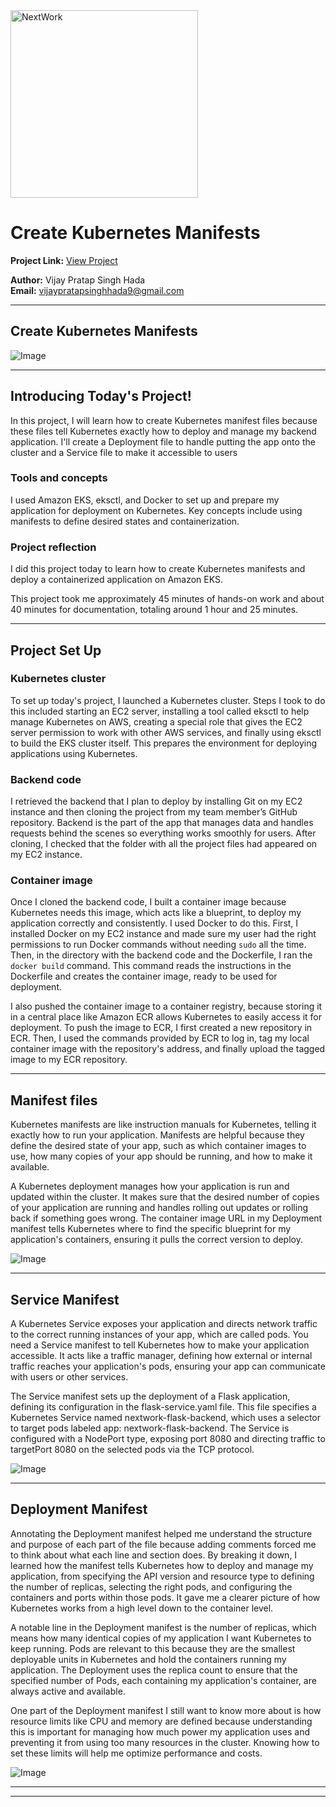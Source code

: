 <img src="https://cdn.prod.website-files.com/677c400686e724409a5a7409/6790ad949cf622dc8dcd9fe4_nextwork-logo-leather.svg" alt="NextWork" width="300" />

# Create Kubernetes Manifests

**Project Link:** [View Project](http://learn.nextwork.org/projects/aws-compute-eks3)

**Author:** Vijay Pratap Singh Hada  
**Email:** vijaypratapsinghhada9@gmail.com

---

## Create Kubernetes Manifests

![Image](http://learn.nextwork.org/blissful_yellow_calm_donkey/uploads/aws-compute-eks3_b01876555)

---

## Introducing Today's Project!

In this project, I will learn how to create Kubernetes manifest files because these files tell Kubernetes exactly how to deploy and manage my backend application. I'll create a Deployment file to handle putting the app onto the cluster and a Service file to make it accessible to users

### Tools and concepts

I used Amazon EKS, eksctl, and Docker to set up and prepare my application for deployment on Kubernetes. Key concepts include using manifests to define desired states and containerization.



### Project reflection

I did this project today to learn how to create Kubernetes manifests and deploy a containerized application on Amazon EKS.

This project took me approximately 45 minutes of hands-on work and about 40 minutes for documentation, totaling around 1 hour and 25 minutes.

---

## Project Set Up

### Kubernetes cluster

To set up today's project, I launched a Kubernetes cluster. Steps I took to do this included starting an EC2 server, installing a tool called eksctl to help manage Kubernetes on AWS, creating a special role that gives the EC2 server permission to work with other AWS services, and finally using eksctl to build the EKS cluster itself. This prepares the environment for deploying applications using Kubernetes.

### Backend code

I retrieved the backend that I plan to deploy by installing Git on my EC2 instance and then cloning the project from my team member’s GitHub repository. Backend is the part of the app that manages data and handles requests behind the scenes so everything works smoothly for users. After cloning, I checked that the folder with all the project files had appeared on my EC2 instance. 

### Container image

Once I cloned the backend code, I built a container image because Kubernetes needs this image, which acts like a blueprint, to deploy my application correctly and consistently. I used Docker to do this. First, I installed Docker on my EC2 instance and made sure my user had the right permissions to run Docker commands without needing `sudo` all the time. Then, in the directory with the backend code and the Dockerfile, I ran the `docker build` command. This command reads the instructions in the Dockerfile and creates the container image, ready to be used for deployment.

I also pushed the container image to a container registry, because storing it in a central place like Amazon ECR allows Kubernetes to easily access it for deployment. To push the image to ECR, I first created a new repository in ECR. Then, I used the commands provided by ECR to log in, tag my local container image with the repository's address, and finally upload the tagged image to my ECR repository.

---

## Manifest files

Kubernetes manifests are like instruction manuals for Kubernetes, telling it exactly how to run your application. Manifests are helpful because they define the desired state of your app, such as which container images to use, how many copies of your app should be running, and how to make it available.

A Kubernetes deployment manages how your application is run and updated within the cluster. It makes sure that the desired number of copies of your application are running and handles rolling out updates or rolling back if something goes wrong. The container image URL in my Deployment manifest tells Kubernetes where to find the specific blueprint for my application's containers, ensuring it pulls the correct version to deploy.

![Image](http://learn.nextwork.org/blissful_yellow_calm_donkey/uploads/aws-compute-eks3_b01876554)

---

## Service Manifest

A Kubernetes Service exposes your application and directs network traffic to the correct running instances of your app, which are called pods. You need a Service manifest to tell Kubernetes how to make your application accessible. It acts like a traffic manager, defining how external or internal traffic reaches your application's pods, ensuring your app can communicate with users or other services.

The Service manifest sets up the deployment of a Flask application, defining its configuration in the flask-service.yaml file. This file specifies a Kubernetes Service named nextwork-flask-backend, which uses a selector to target pods labeled app: nextwork-flask-backend. The Service is configured with a NodePort type, exposing port 8080 and directing traffic to targetPort 8080 on the selected pods via the TCP protocol.


![Image](http://learn.nextwork.org/blissful_yellow_calm_donkey/uploads/aws-compute-eks3_b01876555)

---

## Deployment Manifest

Annotating the Deployment manifest helped me understand the structure and purpose of each part of the file because adding comments forced me to think about what each line and section does. By breaking it down, I learned how the manifest tells Kubernetes how to deploy and manage my application, from specifying the API version and resource type to defining the number of replicas, selecting the right pods, and configuring the containers and ports within those pods. It gave me a clearer picture of how Kubernetes works from a high level down to the container level.



A notable line in the Deployment manifest is the number of replicas, which means how many identical copies of my application I want Kubernetes to keep running. Pods are relevant to this because they are the smallest deployable units in Kubernetes and hold the containers running my application. The Deployment uses the replica count to ensure that the specified number of Pods, each containing my application's container, are always active and available.

One part of the Deployment manifest I still want to know more about is how resource limits like CPU and memory are defined because understanding this is important for managing how much power my application uses and preventing it from using too many resources in the cluster. Knowing how to set these limits will help me optimize performance and costs.

![Image](http://learn.nextwork.org/blissful_yellow_calm_donkey/uploads/aws-compute-eks3_6aae73e71)

---

---
